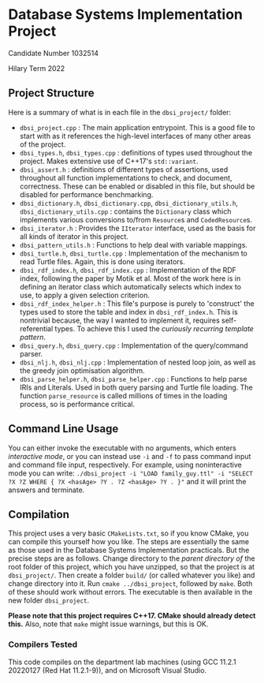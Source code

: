 # Database Systems Implementation Project

Candidate Number 1032514

Hilary Term 2022

## Project Structure

Here is a summary of what is in each file in the `dbsi_project/` folder:
- `dbsi_project.cpp` : The main application entrypoint. This is a good file to start with as it references the high-level interfaces of many other areas of the project.
- `dbsi_types.h`, `dbsi_types.cpp` : definitions of types used throughout the project. Makes extensive use of C++17's `std::variant`.
- `dbsi_assert.h` : definitions of different types of assertions, used throughout all function implementations to check, and document, correctness. These can be enabled or disabled in this file, but should be disabled for performance benchmarking.
- `dbsi_dictionary.h`, `dbsi_dictionary.cpp`, `dbsi_dictionary_utils.h`, `dbsi_dictionary_utils.cpp` : contains the `Dictionary` class which implements various conversions to/from `Resource`s and `CodedResource`s.
- `dbsi_iterator.h` : Provides the `IIterator` interface, used as the basis for all kinds of iterator in this project.
- `dbsi_pattern_utils.h` : Functions to help deal with variable mappings.
- `dbsi_turtle.h`, `dbsi_turtle.cpp` : Implementation of the mechanism to read Turtle files. Again, this is done using iterators.
- `dbsi_rdf_index.h`, `dbsi_rdf_index.cpp` : Implementation of the RDF index, following the paper by Motik et al. Most of the work here is in defining an iterator class which automatically selects which index to use, to apply a given selection criterion.
- `dbsi_rdf_index_helper.h` : This file's purpose is purely to 'construct' the types used to store the table and index in `dbsi_rdf_index.h`. This is nontrivial because, the way I wanted to implement it, requires self-referential types. To achieve this I used the _curiously recurring template pattern_.
- `dbsi_query.h`, `dbsi_query.cpp` : Implementation of the query/command parser.
- `dbsi_nlj.h`, `dbsi_nlj.cpp` : Implementation of nested loop join, as well as the greedy join optimisation algorithm.
- `dbsi_parse_helper.h`, `dbsi_parse_helper.cpp` : Functions to help parse IRIs and Literals. Used in both query parsing and Turtle file loading. The function `parse_resource` is called millions of times in the loading process, so is performance critical.

## Command Line Usage

You can either invoke the executable with no arguments, which enters _interactive mode_, or you can instead use `-i` and `-f` to pass command input and command file input, respectively.
For example, using noninteractive mode you can write:
```./dbsi_project -i "LOAD family_guy.ttl" -i "SELECT ?X ?Z WHERE { ?X <hasAge> ?Y . ?Z <hasAge> ?Y . }"```
and it will print the answers and terminate.

## Compilation

This project uses a very basic `CMakeLists.txt`, so if you know CMake, you can compile this yourself how you like.
The steps are essentially the same as those used in the Database Systems Implementation practicals.
But the precise steps are as follows.
Change directory to the *parent directory of* the root folder of this project, which you have unzipped, so that the project is at `dbsi_project/`.
Then create a folder `build/` (or called whatever you like) and change directory into it.
Run `cmake ../dbsi_project`, followed by `make`.
Both of these should work without errors.
The executable is then available in the new folder `dbsi_project`.

**Please note that this project requires C++17. CMake should already detect this.**
Also, note that `make` might issue warnings, but this is OK.

### Compilers Tested

This code compiles on the department lab machines (using GCC 11.2.1 20220127 (Red Hat 11.2.1-9)), and on Microsoft Visual Studio.
